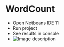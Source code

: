 # WordCount
- Open Netbeans IDE 11
- Run project
- See results in console
- ![Image description](link-to-image)
